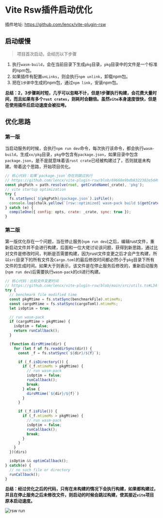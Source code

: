 # Vite Rsw插件启动优化

插件地址: https://github.com/lencx/vite-plugin-rsw

## 启动缓慢

> 项目首次启动，会经历以下步骤

1. 执行`wasm-build`，会在当前目录下生成`pkg`目录，`pkg`目录中的文件是一个标准的npm包。
2. 如果插件有配置`unLinks`，则会执行`npm unlink`，卸载npm包。
3. 把在`1步骤`中生成的npm包，通过`npm link`，安装npm包。

**总结：2，3步骤耗时短，几乎可以忽略不计，但是1步骤执行构建，会花费大量时间，而且如果有多个`rust crates`，则耗时会翻倍。虽然`vite`本身速度很快，但是在使用插件后启动速度会被拉垮。**

## 优化思路

### 第一版

当启动服务的时候，会执行`npm run dev`命令，每次执行该命令，都会执行`wasm-build`，生成`xx/pkg`目录，`pkg`中包含有`package.json`，如果目录中包含`package.json`，是不是就意味着该`rust crate`已经被构建过了，否则就是未构建。带着这个思路，开始项目优化。

```js
// 核心代码：如果`package.json`存在则跳过执行
// https://github.com/lencx/vite-plugin-rsw/blob/69668e9bdb8322382e5d49d3e85b67a35354d7e0/src/compiler.ts#L82-L88
const pkgPath = path.resolve(root, getCrateName(_crate), 'pkg');
// vite startup optimization
try {
  fs.statSync(`${pkgPath}/package.json`).isFile();
  console.log(chalk.yellow(`[rsw::optimized] wasm-pack build ${getCrateName(_crate)}`));
} catch (e) {
  compileOne({ config: opts, crate: _crate, sync: true });
}
```

### 第二版

第一版优化存在一个问题，当在停止服务(`npm run dev`)之后，编辑rust文件，重新启动文件并不会进行构建，后面和一位大佬讨论该问题，获得到新思路，通过比对文件是修改时间，判断是否需要构建，因为rust文件变更之后才会产生构建，所以`src`目录下的所有文件及`Cargo.toml`的最后修改时间都必然小于`pkg`目录下所有文件的生成时间。如果大于则表示，该文件是在停止服务后修改的，重新启动服务(`npm run dev`)后需要执行`wasm-pack`的cli进行构建。

```js
// 核心代码：比较文件变更时间
// https://github.com/lencx/vite-plugin-rsw/blob/main/src/utils.ts#L34-L84
try {
  // benchmark file modified time
  const pkgMtime = fs.statSync(benchmarkFile).mtimeMs;
  const cargoMtime = fs.statSync(cargoToml).mtimeMs;
  let isOptim = true;

  // run wasm-pack
  if (cargoMtime > pkgMtime) {
    isOptim = false;
    return runCallback();
  }

  (function dirsMtime(dir) {
    for (let f of fs.readdirSync(dir)) {
      const _f = fs.statSync(`${dir}/${f}`);

      if (_f.isDirectory()) {
        if (_f.mtimeMs > pkgMtime) {
          // run wasm-pack
          isOptim = false;
          runCallback();
          break;
        } else {
          dirsMtime(`${dir}/${f}`)
        }
      }

      if (_f.isFile()) {
        if (_f.mtimeMs > pkgMtime) {
          // run wasm-pack
          isOptim = false;
          runCallback();
          break;
        }
      }
    }
  })(dirs)

  isOptim && optimCallback();
} catch(e) {
  // no such file or directory
  runCallback();
}
```

**总结：经过优化之后的代码，只有在未构建的情况下会执行构建，如果都构建过，并且在停止服务之后未修改文件，则启动的时候会跳过构建，使其接近`vite`项目原本启动速度。**

![rsw run](https://p3-juejin.byteimg.com/tos-cn-i-k3u1fbpfcp/dd747bc8e89c4112b7058f29db06823e~tplv-k3u1fbpfcp-watermark.image)
